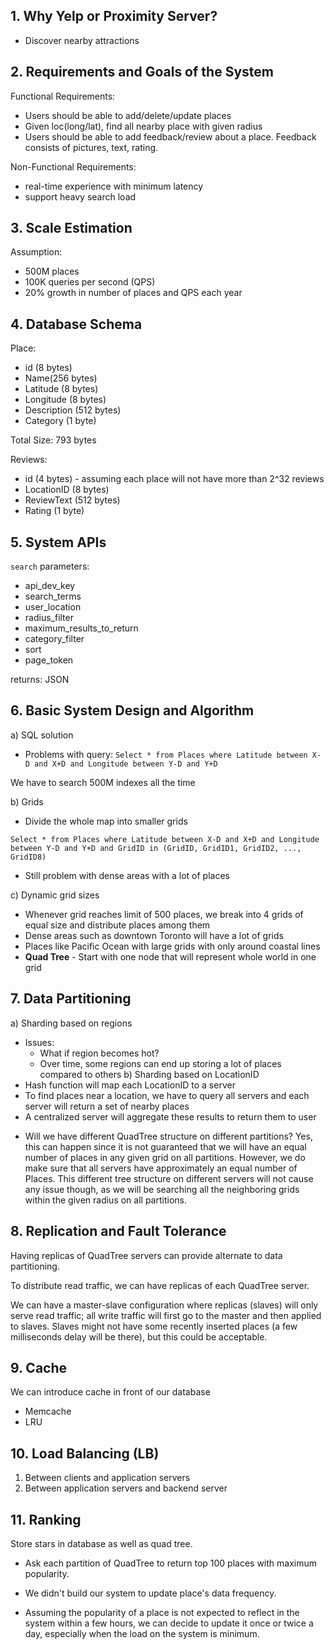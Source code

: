 ## 1. Why Yelp or Proximity Server?
- Discover nearby attractions

## 2. Requirements and Goals of the System
Functional Requirements:
- Users should be able to add/delete/update places
- Given loc(long/lat), find all nearby place with given radius
- Users should be able to add feedback/review about a place. Feedback consists of pictures, text, rating.

Non-Functional Requirements:
- real-time experience with minimum latency
- support heavy search load

## 3. Scale Estimation
Assumption:
- 500M places
- 100K queries per second (QPS)
- 20% growth in number of places and QPS each year

## 4. Database Schema
Place:
- id (8 bytes)
- Name(256 bytes)
- Latitude (8 bytes)
- Longitude (8 bytes)
- Description (512 bytes)
- Category (1 byte)

Total Size: 793 bytes

Reviews:
- id (4 bytes) - assuming each place will not have more than 2^32 reviews
- LocationID (8 bytes)
- ReviewText (512 bytes)
- Rating (1 byte)

## 5. System APIs
`search`
parameters:
- api_dev_key
- search_terms
- user_location
- radius_filter
- maximum_results_to_return
- category_filter
- sort
- page_token

returns: JSON

## 6. Basic System Design and Algorithm
a) SQL solution
- Problems with query:
`Select * from Places where Latitude between X-D and X+D and Longitude between Y-D and Y+D`

We have to search 500M indexes all the time

b) Grids
- Divide the whole map into smaller grids

`Select * from Places where Latitude between X-D and X+D and Longitude between Y-D and Y+D and GridID in (GridID, GridID1, GridID2, ..., GridID8)`

- Still problem with dense areas with a lot of places

c) Dynamic grid sizes
- Whenever grid reaches limit of 500 places, we break into 4 grids of equal size and distribute places among them
- Dense areas such as downtown Toronto will have a lot of grids
- Places like Pacific Ocean with large grids with only around coastal lines
- **Quad Tree** - Start with one node that will represent whole world in one grid

## 7. Data Partitioning
a) Sharding based on regions
- Issues:
    - What if region becomes hot?
    - Over time, some regions can end up storing a lot of places compared to others
b) Sharding based on LocationID
- Hash function will map each LocationID to a server
- To find places near a location, we have to query all servers and each server will return a set of nearby places
- A centralized server will aggregate these results to return them to user

* Will we have different QuadTree structure on different partitions? Yes, this can happen since it is not guaranteed that we will have an equal number of places in any given grid on all partitions. However, we do make sure that all servers have approximately an equal number of Places. This different tree structure on different servers will not cause any issue though, as we will be searching all the neighboring grids within the given radius on all partitions.

## 8. Replication and Fault Tolerance
Having replicas of QuadTree servers can provide alternate to data partitioning. 

To distribute read traffic, we can have replicas of each QuadTree server. 

We can have a master-slave configuration where replicas (slaves) will only serve read traffic; all write traffic will first go to the master and then applied to slaves. Slaves might not have some recently inserted places (a few milliseconds delay will be there), but this could be acceptable.

## 9. Cache
We can introduce cache in front of our database
- Memcache
- LRU

## 10. Load Balancing (LB)
1) Between clients and application servers
2) Between application servers and backend server

## 11. Ranking
Store stars in database as well as quad tree. 
- Ask each partition of QuadTree to return top 100 places with maximum popularity. 

- We didn't build our system to update place's data frequency. 
- Assuming the popularity of a place is not expected to reflect in the system within a few hours, we can decide to update it once or twice a day, especially when the load on the system is minimum.